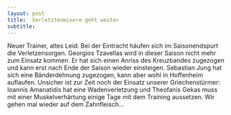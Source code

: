 ```yaml
---
layout: post
title:  Verletztenmisere geht weiter
subtitle:  
---
```


Neuer Trainer, altes Leid: Bei der Eintracht häufen sich im Saisonendspurt die Verletzensorgen. Georgios Tzavellas wird in dieser Saison nicht mehr zum Einsatz kommen. Er hat sich einen Anriss des Kreuzbandes zugezogen und kann erst nach Ende der Saison wieder einsteigen. Sebastian Jung hat sich eine Bänderdehnung zugezogen, kann aber wohl in Hoffenheim auflaufen. Unsicher ist zur Zeit noch der Einsatz unserer Griechenstürmer: Ioannis Amanatidis hat eine Wadenverletzung und Theofanis Gekas muss mit einer Muskelverhärtung einige Tage mit dem Training aussetzen. Wir gehen mal wieder auf dem Zahnfleisch...


